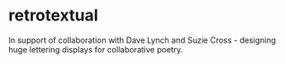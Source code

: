 # retrotextual
In support of collaboration with Dave Lynch and Suzie Cross - designing huge lettering displays for collaborative poetry.
